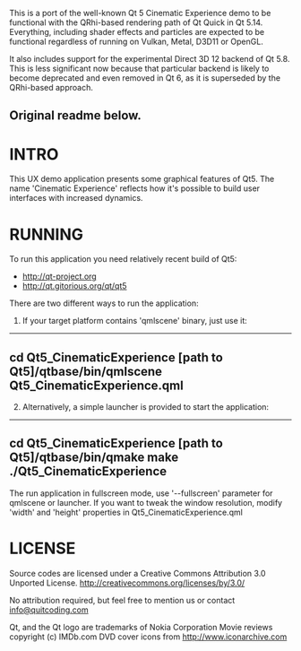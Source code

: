 This is a port of the well-known Qt 5 Cinematic Experience demo to
be functional with the QRhi-based rendering path of Qt Quick in
Qt 5.14. Everything, including shader effects and particles are
expected to be functional regardless of running on Vulkan, Metal,
D3D11 or OpenGL.

It also includes support for the experimental Direct 3D 12 backend
of Qt 5.8. This is less significant now because that particular
backend is likely to become deprecated and even removed in Qt 6,
as it is superseded by the QRhi-based approach.

Original readme below.
---------------------------------------------------------------------

INTRO
==========

This UX demo application presents some graphical features of Qt5. 
The name 'Cinematic Experience' reflects how it's possible to build user 
interfaces with increased dynamics.


RUNNING
==========

To run this application you need relatively recent build of Qt5:
- http://qt-project.org
- http://qt.gitorious.org/qt/qt5

There are two different ways to run the application:

1) If your target platform contains 'qmlscene' binary, just use it:
---
cd Qt5_CinematicExperience
[path to Qt5]/qtbase/bin/qmlscene Qt5_CinematicExperience.qml
---

2) Alternatively, a simple launcher is provided to start the application:
---
cd Qt5_CinematicExperience
[path to Qt5]/qtbase/bin/qmake
make
./Qt5_CinematicExperience
---

The run application in fullscreen mode, use '--fullscreen' parameter for 
qmlscene or launcher. If you want to tweak the window resolution, 
modify 'width' and 'height' properties in Qt5_CinematicExperience.qml


LICENSE
==========

Source codes are licensed under a Creative Commons Attribution 3.0 Unported 
License. http://creativecommons.org/licenses/by/3.0/

No attribution required, but feel free to mention us or 
contact info@quitcoding.com

Qt, and the Qt logo are trademarks of Nokia Corporation
Movie reviews copyright (c) IMDb.com
DVD cover icons from http://www.iconarchive.com
